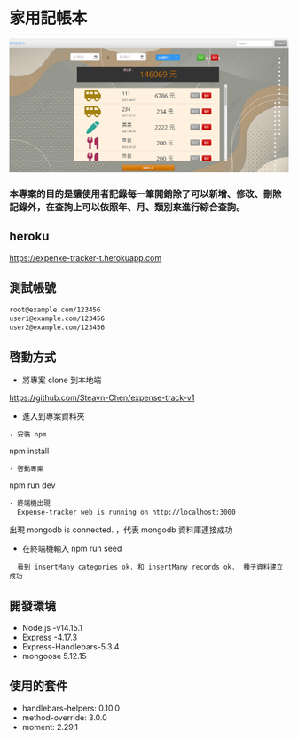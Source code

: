 # 家用記帳本

![rejected](https://github.com/Steavn-Chen/expense-track-n/blob/main/public/images/%E5%9C%96%E7%89%871.PNG)

### 本專案的目的是讓使用者記錄每一筆開銷除了可以新增、修改、刪除記錄外，在查詢上可以依照年、月、類別來進行綜合查詢。

## heroku 
https://expenxe-tracker-t.herokuapp.com

## 測試帳號

    root@example.com/123456
    user1@example.com/123456
    user2@example.com/123456

## 啓動方式

- 將專案 clone 到本地端

https://github.com/Steavn-Chen/expense-track-v1

- 進入到專案資料夾
```
- 安裝 npm
```
  npm install
```
- 啓動專案
```
  npm run dev
```
- 終端機出現  
  Expense-tracker web is running on http://localhost:3000
```
  出現 mongodb is connected. ，代表 mongodb 資料庫連接成功

- 在終端機輸入 npm run seed
```
  看到 insertMany categories ok. 和 insertMany records ok.  種子資料建立成功
```
## 開發環境
   
- Node.js -v14.15.1
- Express -4.17.3
- Express-Handlebars-5.3.4
- mongoose 5.12.15   

## 使用的套件

- handlebars-helpers: 0.10.0
- method-override: 3.0.0
- moment: 2.29.1
   
